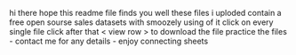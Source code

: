 hi there 
hope this readme file finds you well 
these files i uploded contain a free open sourse sales datasets with smoozely using of it 
click on every single file
click after that < view row > to download the file 
practice the files - contact me for any details - enjoy connecting sheets 
